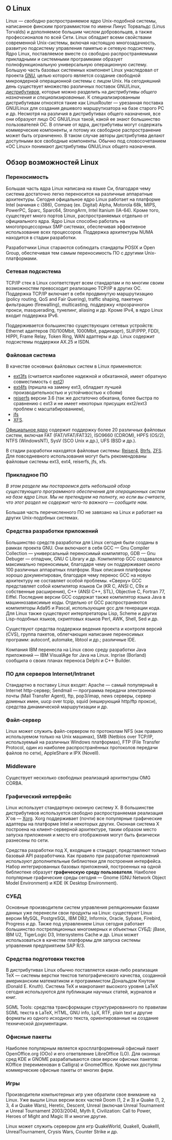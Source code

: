 ## О Linux

Linux — *свободно* распространяемое ядро Unix-подобной системы,
написанное финским программистом по имени Линус Торвальдс
(Linus Torvalds) и дополняемое большим числом добровольцев, а также
профессионалов по всей Сети. Linux обладает всеми свойствами
современной Unix-системы, включая настоящую многозадачность,
развитую подсистему управления памятью и сетевую подсистему. Ядро
Linux, поставляемое вместе со свободно распространяемыми прикладными и
системными программами образует полнофункциональную универсальную
операционную систему. Большую часть базовых системных компонент
Linux унаследовал от проекта [GNU](http://www.gnu.org/), целью которого
является создание свободной микроядерной операционной системы с лицом
Unix. На сегодняшний день существует множество различных поставок
GNU/Linux, [*дистрибутивов*](Дистрибутивы), которые можно
разделить на *дистрибутивы общего назначения* и
*специализированные*. К специализированным
дистрибутивам относятся такие как LinuxRouter — урезанная
поставка GNU/Linux для создания дешевого маршрутизатора на базе
старого PC и др. Несмотря на различия в дистрибутивах общего
назначения, все они образуют лицо ОС GNU/Linux такой, какой ее
знают большинство пользователей ОС. В отличие от ядра, дистрибутивы
могут содержать коммерческие компоненты, и потому их свободное
распространение может быть ограниченно. В таком случае авторы
дистрибутива делают доступными все свободные компоненты. Обычно под
словосочетанием «ОС Linux» понимают дистрибутивы GNU/Linux общего
назначения.

## Обзор возможностей Linux

### Переносимость

Большая часть ядра Linux написана на языке Си, благодаря чему система
достаточно легко переносится на различные аппаратные архитектуры.
Сегодня офицальное ядро Linux работает на платформе Intel (начиная с
i386), Compaq (ex. Digital) Alpha, Motorola 68k, MIPS, PowerPC, Sparc,
Sparc64, StrongArm, Intel Itanium (IA-64). Кроме того, существует много
портов Linux, распространяемых отдельно от официального ядра. Ядро
Linux способно работать на многопроцессорных SMP системах, обеспечивая
эффективное использование всех процессоров. Поддержка архитектуры NUMA
находится в стадии разработки.

Разработчики Linux стараются соблюдать стандарты POSIX и Open Group,
обеспечивая тем самым переносимость ПО с другими Unix-платформами.

### Сетевая подсистема

TCP/IP стек в Linux соответствует всем стандартам и по многим своим
возможностям превосходит реализацию TCP/IP в других ОС. Поддержка
TCP/IP включает в себя продвинутую маршрутизацию (policy routing, QoS
and Fair Quering), traffic shaping, пакетную фильтрацию (firewalling),
multicasting, поддержку «прозрачного» прокси, masquerading, тунелинг,
aliasing и др. Кроме IPv4, в ядро Linux входит поддержка IPv6.

Поддерживается большинство существующих сетевых устройств: Ethernet
адаптеров (10/100Mbit, 1000Mbit, радиокарт), SLIP/PPP, FDDI, HIPPI,
Frame Relay, Token Ring, WAN адаптеры и др. Linux содержит подсистемы
поддержки AX.25 и ISDN.

### Файловая система

В качестве основных файловых систем в Linux применяются:

  - [ext3fs](http://ru.wikipedia.org/wiki/Ext3) (считается наиболее
    надежной и обкатанной, имеет обратную совместимость с
    [ext2](http://ru.wikipedia.org/wiki/Ext2))
  - [ext4fs](http://ru.wikipedia.org/wiki/Ext4) (пришла на замену ext3,
    обладает лучшей производительностью и устойчивостью к сбоям)
  - [reiserfs](http://ru.wikipedia.org/wiki/ReiserFS) версии 3.6 (так же
    достаточно обкатана, более быстра по сравнению с ext3 и не имеет
    некоторых присущих ext2/ext3 проблем с масштабированием),
  - [jfs](http://ru.wikipedia.org/wiki/JFS)
  - [XFS](http://ru.wikipedia.org/wiki/XFS).

[Официальное ядро](http://kernel.org/) содержит поддержку более 20
различных файловых систем, включая FAT (FAT/VFAT/FAT32), ISO9660
(CDROM), HPFS (OS/2), NTFS (WindowsNT), SysV (SCO Unix и др.), UFS (BSD
и др.).

В стадии разработки находятся файловые системы:
[Reiser4](http://ru.wikipedia.org/wiki/Reiser4),
[Btrfs](http://ru.wikipedia.org/wiki/Btrfs),
[ZFS](http://zfsonlinux.org). Для повседневного использования могут быть
рекомендованы файловые системы ext3, ext4, reiserfs, jfs, xfs.

### Прикладное ПО

*В этом разделе мы постараемся дать небольшой обзор существующего
программного обеспечения для операционных систем на базе ядра
Linux. Мы не претендуем на полноту, но если вы считаете, что этот раздел
не содержит чего-то важного — сообщите нам.*

Большая часть перечисленного ПО не завязано на Linux и работает на
других Unix-подобных системах.

### Средства разработки приложений

Большинство средств разработки для Linux сегодня были созданы в рамках
проекта GNU. Они включают в себя GCC — Gnu Compiler Collection —
универсальный переносимый компилятор, GDB — Gnu Debuger —
отладчик, GNU C Library и др. Компилятор GCC создавался
максимально переносимым, благодаря чему он поддерживает около
100 различных аппаратных платформ. Язык описания платформы хорошо
документирован, благодаря чему перенос GCC на новую архитектуру
не составляет особой проблемы. «Сверху» GCC представляет собой
компилятор языков Си (KR C, ANSI C, C9x и собственные
расширения), C++ (ANSI C++, STL), Objective C, Fortran 77,
Eiffel. Последние версии GCC содержат также компилятор языка Java в
машиннозависимые коды. Отдельно от GCC распространяются компиляторы
Ada95 и Pascal, использующие gcc для генерации кода. Для Linux также
существуют интерпретаторы Lisp, Scheme и других Lisp-подобных
языков, скриптовых языков Perl, AWK, Shell, Sed и др.

Существуют средства поддержки ведения проекта и контроля версий (CVS),
группа пакетов, облегчающих написание переносимых программ: autoconf,
automake, libtool и др.; различные IDE.

Компания IBM перенесла на Linux свою среду разработки Java приложений —
IBM VisualAge for Java на Linux. Inprise (Borland) сообщила о своих
планах переноса Delphi и C++ Builder.

### ПО для серверов Internet/Intranet

Стандартно в поставку Linux входят: Apache — самый популярный в Internet
http-сервер; Sendmail — программа передачи электронной почты (Mail
Transfer Agent), ftp, pop3/imap, news серверы, сервер доменых имен, uucp
over tcpip, squid (кеширующий http/ftp прокси), средства динамической
маршрутизации и др.

### Файл-сервер

Linux может служить файл-сервером по протоколам NFS (как правило
используемом только на Unix машинах), SMB (Netbios over TCP/IP,
используемый на различных Windows платформах), FTP (File Transfer
Protocol, один из наиболее распространённых протоколов передачи файлов
по сети), AppleShare и IPX (Novell).

### Middleware

Существует несколько свободных реализаций архитектуры OMG CORBA.

### Графический интерфейс

Linux использует стандартную оконную систему X. В большинстве
дистрибутивов используется свободно распространяемая
реализация X'ов — [Xorg](http://www.x.org/). Xorg поддерживает
(почти) все популярные графические адаптеры на платформе Intel и
некоторых других. Оконная система X построена на
клиент-серверной архитектуре, таким образом место запуска
приложения и место его отображения могут быть физически разнесены по
сети.

Средства разработки под X, входящие в стандарт, представляют только
базовый API разработчика. Как правило при разработке приложений
используют дополнительные библиотеки для построения интерфейса.
Набор интегрированных базовых приложений, построенных на одной
библиотеке образует **графическую среду пользователя**. Наиболее
популярные графические среды сегодня — Gnome (GNU Network Object
Model Environment) и KDE (K Desktop Environment).

### СУБД

Основные производители систем управления реляционными базами данных уже
перенесли свои продукты на Linux: существуют Linux версии MySQL,
PostgreSQL, IBM DB2, Informix, Oracle, Sybase, Firebird, Progress и др.
Также под управлением Linux сегодня работает большинство
постреляционных многомерных и объектных СУБД: jBase, IBM
U2, TigerLogic D3, Intersystems Cache и др. Linux может использоваться в
качестве платформы для запуска системы управления предприятием SAP R/3.

### Средства подготовки текстов

В дистрибутивах Linux обычно поставляется какая-либо реализация TeX —
системы верстки текстов типографического качества, созданной
американским математиком и программистом Дональдом Кнутом
(Donald E. Knuth). Система TeX и макропакет высокого уровня LaTeX
сегодня используются для публикации научных статей, журналов и
книг.

SGML Tools: средства трансформации структурированного по правилам SGML
текста в LaTeX, HTML, GNU info, LyX, RTF, plain text и другие форматы
из одного исходного текста, ориентированные на создание технической
документации.

### Офисные пакеты

Наиболее популярным является кросплатформенный офисный пакет
OpenOffice.org (OOo) и его ответвление LibreOffice (LO). Для оконных
сред KDE и GNOME разрабатываются свои версии офисных пакетов:
KOffice (переименован в Calligra) и GnomeOffice. Кроме них доступны
коммерческие офисные пакеты от многих фирм.

### Игры

Производители компьютерных игр уже обратили свое внимание на Linux. Уже
вышли Linux версии всех частей Doom (1, 2 и 3) и Quake (1, 2, 3, 4 и
Quake Wars), Heretic, Descent, Unreal (включая Unreal Tournament и
Unreal Tournament 2003/2004), Myth II, Civilization: Call to Power,
Heroes of Might and Magic III и многие другие.

Linux может служить сервером для игр QuakeWorld, QuakeII, QuakeIII,
UnrealTournament, Crysis Wars, Counter Strike и др.